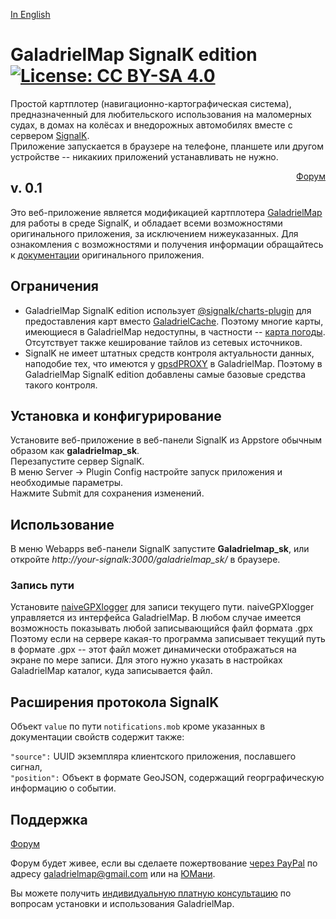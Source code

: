 [In English](https://github.com/VladimirKalachikhin/GaladrielMapSK/blob/master/README.md)  
# GaladrielMap SignalK edition[![License: CC BY-SA 4.0](https://img.shields.io/badge/License-CC%20BY--SA%204.0-lightgrey.svg)](https://creativecommons.org/licenses/by-sa/4.0/)
Простой картплотер (навигационно-картографическая система), предназначенный для любительского использования на маломерных судах, в домах на колёсах и внедорожных автомобилях вместе с сервером [SignalK](https://signalk.org/).  
Приложение запускается в браузере на телефоне, планшете или другом устройстве -- никакиих приложений устанавливать не нужно.
<div style='float:right;'><a href='https://github.com/VladimirKalachikhin/Galadriel-map/discussions'>Форум</a>
</div>

## v. 0.1 

Это веб-приложение является модификацией картплотера [GaladrielMap](https://vladimirkalachikhin.github.io/Galadriel-map/README.ru-RU) для работы в среде SignalK, и обладает всеми возможностями оригинального приложения, за исключением нижеуказанных. Для ознакомления с возможностями и получения информации обращайтесь к [документации](https://vladimirkalachikhin.github.io/Galadriel-map/README.ru-RU) оригинального приложения.

## Ограничения
* GaladrielMap SignalK edition использует [@signalk/charts-plugin](https://www.npmjs.com/package/@signalk/charts-plugin) для предоставления карт вместо [GaladrielCache](https://github.com/VladimirKalachikhin/Galadriel-cache). Поэтому многие карты, имеющиеся в GaladrielMap недоступны, в частности -- [карта погоды](http://weather.openportguide.de/index.php/en/). Отсутствует также кеширование тайлов из сетевых источников.
* SignalK не имеет штатных средств контроля актуальности данных, наподобие тех, что имеются у [gpsdPROXY](https://github.com/VladimirKalachikhin/gpsdPROXY) в GaladrielMap. Поэтому в GaladrielMap SignalK edition добавлены самые базовые средства такого контроля.

## Установка и конфигурирование

Установите веб-приложение в веб-панели SignalK  из Appstore обычным образом как **galadrielmap_sk**.  
Перезапустите сервер SignalK.  
В меню Server -> Plugin Config настройте запуск приложения и необходимые параметры.  
Нажмите Submit для сохранения изменений.

## Использование
В меню Webapps веб-панели SignalK запустите **Galadrielmap_sk**, или откройте _http://your-signalk:3000/galadrielmap_sk/_ в браузере.

### Запись пути
Установите [naiveGPXlogger](https://www.npmjs.com/package/naivegpxlogger) для записи текущего пути. naiveGPXlogger управляется из интерфейса GaladrielMap.
В любом случае имеется возможность показывать любой записывающийся файл формата .gpx Поэтому если на сервере какая-то программа записывает текущий путь в формате .gpx -- этот файл может динамически отображаться на экране по мере записи. Для этого нужно указать в настройках GaladrielMap каталог, куда записывается файл.


## Расширения протокола SignalK
Объект `value` по пути `notifications.mob` кроме указанных в документации свойств содержит также:  

`"source":` UUID экземпляра клиентского приложения, пославшего сигнал,  
`"position":` Объект в формате GeoJSON, содержащий георграфическую информацию о событии.



## Поддержка
[Форум](https://github.com/VladimirKalachikhin/Galadriel-map/discussions)

Форум будет живее, если вы сделаете пожертвование [через PayPal](https://paypal.me/VladimirKalachikhin) по адресу [galadrielmap@gmail.com](mailto:galadrielmap@gmail.com) или на [ЮМани](https://yasobe.ru/na/galadrielmap).

Вы можете получить [индивидуальную платную консультацию](https://kwork.ru/training-consulting/20093293/konsultatsii-po-ustanovke-i-ispolzovaniyu-galadrielmap) по вопросам установки и использования GaladrielMap.


